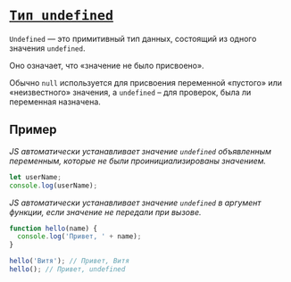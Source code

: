 # [`Тип undefined`](../index.md)

`Undefined` — это примитивный тип данных, состоящий из одного значения `undefined`.

Оно означает, что «значение не было присвоено».

Обычно `null` используется для присвоения переменной «пустого» или «неизвестного» значения, а `undefined` – для проверок, была ли переменная назначена.

## Пример

_JS автоматически устанавливает значение `undefined` объявленным переменным, которые не были проинициализированы значением._

```js
let userName;
console.log(userName);
```

_JS автоматически устанавливает значение `undefined` в аргумент функции, если значение не передали при вызове._

```js
function hello(name) {
  console.log('Привет, ' + name);
}

hello('Витя'); // Привет, Витя
hello(); // Привет, undefined
```

